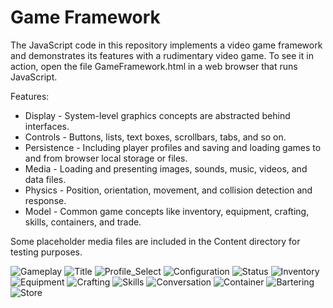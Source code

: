 Game Framework
==============

The JavaScript code in this repository implements a video game framework and demonstrates its features with a rudimentary video game.  To see it in action, open the file GameFramework.html in a web browser that runs JavaScript.

Features:

* Display - System-level graphics concepts are abstracted behind interfaces.
* Controls - Buttons, lists, text boxes, scrollbars, tabs, and so on.
* Persistence - Including player profiles and saving and loading games to and from browser local storage or files.
* Media - Loading and presenting images, sounds, music, videos, and data files.
* Physics - Position, orientation, movement, and collision detection and response.
* Model - Common game concepts like inventory, equipment, crafting, skills, containers, and trade.

Some placeholder media files are included in the Content directory for testing purposes.

![Gameplay](/Screenshots/Screenshot-Gameplay.png?raw=true "Gameplay")
![Title](/Screenshots/Screenshot-Title.png?raw=true "Title")
![Profile_Select](/Screenshots/Screenshot-Profile_Select.png?raw=true "Profile Select")
![Configuration](/Screenshots/Screenshot-Configuration.png?raw=true "Configuration")
![Status](/Screenshots/Screenshot-Status.png?raw=true "Status")
![Inventory](/Screenshots/Screenshot-Inventory.png?raw=true "Inventory")
![Equipment](/Screenshots/Screenshot-Equipment.png?raw=true "Equipment")
![Crafting](/Screenshots/Screenshot-Crafting.png?raw=true "Crafting")
![Skills](/Screenshots/Screenshot-Skills.png?raw=true "Skills")
![Conversation](/Screenshots/Screenshot-Conversation.png?raw=true "Conversation")
![Container](/Screenshots/Screenshot-Container.png?raw=true "Container")
![Bartering](/Screenshots/Screenshot-Bartering.png?raw=true "Bartering")
![Store](/Screenshots/Screenshot-Store.png?raw=true "Store")
